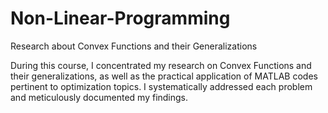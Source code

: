 # Non-Linear-Programming
Research about Convex Functions and their Generalizations

During this course, I concentrated my research on Convex Functions and their generalizations, as well as the practical application of MATLAB codes pertinent to optimization topics. I systematically addressed each problem and meticulously documented my findings.
